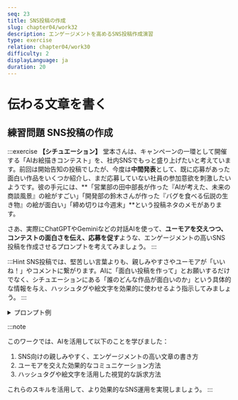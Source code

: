```yaml
---
seq: 23
title: SNS投稿の作成
slug: chapter04/work32
description: エンゲージメントを高めるSNS投稿作成演習
type: exercise
relation: chapter04/work30
difficulty: 2
displayLanguage: ja
duration: 20
---
```


# 伝わる文章を書く
## 練習問題 SNS投稿の作成

:::exercise
**【シチュエーション】**
堂本さんは、キャンペーンの一環として開催する「AIお絵描きコンテスト」を、社内SNSでもっと盛り上げたいと考えています。前回は開始告知の投稿でしたが、今度は**中間発表**として、既に応募があった面白い作品をいくつか紹介し、まだ応募していない社員の参加意欲を刺激したいようです。彼の手元には、**「営業部の田中部長が作った『AIが考えた、未来の商談風景』の絵がすごい」「開発部の鈴木さんが作った『バグを食べる伝説の生き物』の絵が面白い」「締め切りは今週末」**という投稿ネタのメモがあります。

さあ、実際にChatGPTやGeminiなどの対話AIを使って、**ユーモアを交えつつ、コンテストの面白さを伝え、応募を促す**ような、エンゲージメントの高いSNS投稿を作成させるプロンプトを考えてみましょう。
:::

:::Hint
SNS投稿では、堅苦しい言葉よりも、親しみやすさやユーモアが「いいね！」やコメントに繋がります。AIに「面白い投稿を作って」とお願いするだけでなく、シチュエーションにある「誰のどんな作品が面白いのか」という具体的な情報を与え、ハッシュタグや絵文字を効果的に使わせるよう指示してみましょう。
:::

<details>
<summary>プロンプト例</summary>
```markdown
あなたは、SNSでのエンゲージメント獲得を得意とする、ユーモアのセンスがある広報担当者です。
現在開催中の「AIお絵描きコンテスト」をさらに盛り上げるため、面白い中間発表の投稿を作成してください。

# 投稿に含めるべき情報
- 営業部の田中部長作「AIが考えた、未来の商談風景」がすごいクオリティであること。
- 開発部の鈴木さん作「バグを食べる伝説の生き物」がシュールで面白いこと。
- コンテストの締め切りが今週末であること。

# 要件
- 社員の笑いを誘うような、ユーモアあふれる文章で。
- 「#AIお絵描きコンテスト」というハッシュタグを必ず付ける。
- 絵文字を効果的に使って、楽しげな雰囲気を演出する。
```

### 期待される出力例

```markdown

【速報】AIお絵描きコンテスト、傑作が続々誕生中！🎨

なんと、あの営業部の田中部長が描いた「未来の商談風景」がSF映画並みのクオリティだと話題に…！🤖✨
かと思えば、開発部の鈴木さん作「バグを食べる伝説の生き物」がシュールすぎてお腹痛いwww🐛

みなさん、まだ間に合います！締め切りは今週末！
あなたの作品もぜひ応募してね〜！🎉

#AIお絵描きコンテスト #AIアート #社内イベント #締切間近
```
</details>

:::note

このワークでは、AIを活用して以下のことを学びました：

1. SNS向けの親しみやすく、エンゲージメントの高い文章の書き方
2. ユーモアを交えた効果的なコミュニケーション方法
3. ハッシュタグや絵文字を活用した視覚的な訴求方法

これらのスキルを活用して、より効果的なSNS運用を実現しましょう。
:::